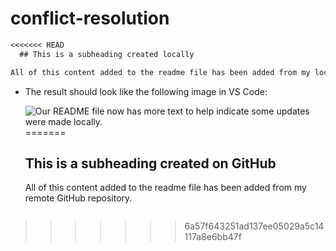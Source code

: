 # conflict-resolution

```md
<<<<<<< HEAD
  ## This is a subheading created locally

All of this content added to the readme file has been added from my local Git repository.
  ```

* The result should look like the following image in VS Code:

  ![Our README file now has more text to help indicate some updates were made locally.](./Images/04-vscode-updated.png)
=======
  ## This is a subheading created on GitHub

  All of this content added to the readme file has been added from my remote GitHub repository.
  ```
>>>>>>> 6a57f643251ad137ee05029a5c14117a8e6bb47f
